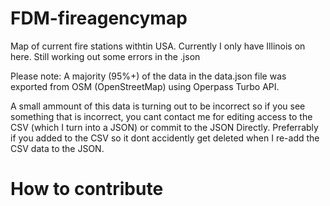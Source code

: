 # FDM-fireagencymap
Map of current fire stations withtin USA. Currently I only have Illinois on here. Still working out some errors in the .json

Please note: A majority (95%+) of the data in the data.json file was exported from OSM (OpenStreetMap) using Operpass Turbo API.

A small ammount of this data is turning out to be incorrect so if you see something that is incorrect, you cant contact me for editing access to the CSV (which I turn into a JSON) or commit to the JSON Directly. Preferrably if you added to the CSV so it dont accidently get deleted when I re-add the CSV data to the JSON.

# How to contribute
